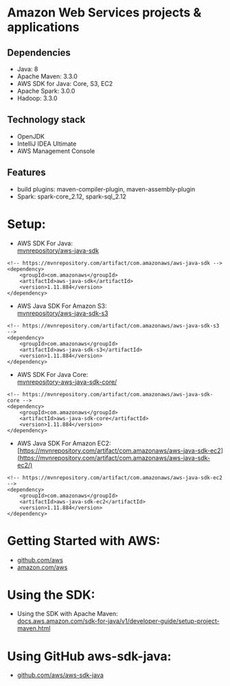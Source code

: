 # Amazon Web Services projects & applications
	
## Dependencies
* Java: 8
* Apache Maven: 3.3.0
* AWS SDK for Java: Core, S3, EC2
* Apache Spark: 3.0.0
* Hadoop: 3.3.0

## Technology stack
* OpenJDK
* IntelliJ IDEA Ultimate
* AWS Management Console

## Features
* build plugins: maven-compiler-plugin, maven-assembly-plugin
* Spark: spark-core_2.12, spark-sql_2.12

# Setup:
- AWS SDK For Java: <br />
[mvnrepository/aws-java-sdk](https://mvnrepository.com/artifact/com.amazonaws/aws-java-sdk/) <br />
```
<!-- https://mvnrepository.com/artifact/com.amazonaws/aws-java-sdk -->
<dependency>
    <groupId>com.amazonaws</groupId>
    <artifactId>aws-java-sdk</artifactId>
    <version>1.11.884</version>
</dependency>
```
- AWS Java SDK For Amazon S3: <br />
[mvnrepository/aws-java-sdk-s3](https://mvnrepository.com/artifact/com.amazonaws/aws-java-sdk-s3/) <br />
```
<!-- https://mvnrepository.com/artifact/com.amazonaws/aws-java-sdk-s3 -->
<dependency>
    <groupId>com.amazonaws</groupId>
    <artifactId>aws-java-sdk-s3</artifactId>
    <version>1.11.884</version>
</dependency>
```
- AWS SDK For Java Core: <br />
[mvnrepository-aws-java-sdk-core/](https://mvnrepository.com/artifact/com.amazonaws/aws-java-sdk-core/) <br />
```
<!-- https://mvnrepository.com/artifact/com.amazonaws/aws-java-sdk-core -->
<dependency>
    <groupId>com.amazonaws</groupId>
    <artifactId>aws-java-sdk-core</artifactId>
    <version>1.11.884</version>
</dependency>
```
- AWS Java SDK For Amazon EC2: <br />
[https://mvnrepository.com/artifact/com.amazonaws/aws-java-sdk-ec2](https://mvnrepository.com/artifact/com.amazonaws/aws-java-sdk-ec2/) <br />
```
<!-- https://mvnrepository.com/artifact/com.amazonaws/aws-java-sdk-ec2 -->
<dependency>
    <groupId>com.amazonaws</groupId>
    <artifactId>aws-java-sdk-ec2</artifactId>
    <version>1.11.884</version>
</dependency>
```

# Getting Started with AWS: 
- [github.com/aws](https://github.com/aws) <br />
- [amazon.com/aws](https://amazon.com/aws) <br />

# Using the SDK: 
- Using the SDK with Apache Maven: <br/>
[docs.aws.amazon.com/sdk-for-java/v1/developer-guide/setup-project-maven.html](https://docs.aws.amazon.com/sdk-for-java/v1/developer-guide/setup-project-maven.html)

# Using GitHub aws-sdk-java: 
- [github.com/aws/aws-sdk-java](https://github.com/aws/aws-sdk-java)
